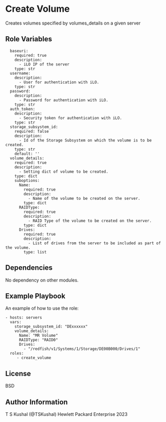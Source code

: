 Create Volume
=========

Creates volumes specified by volumes_details on a given server


Role Variables
--------------
```
  baseuri:
    required: true
    description:
      - iLO IP of the server
    type: str
  username:
    description:
      - User for authentication with iLO.
    type: str
  password:
    description:
      - Password for authentication with iLO.
    type: str
  auth_token:
    description:
      - Security token for authentication with iLO.
    type: str
  storage_subsystem_id:
    required: false
    description:
      - Id of the Storage Subsystem on which the volume is to be created.
    type: str
    default: ''
  volume_details:
    required: true
    description:
      - Setting dict of volume to be created.
    type: dict
    suboptions:
      Name:
        required: true
        description:
          - Name of the volume to be created on the server.
        type: dict
      RAIDType:
        required: true
        description:
          - RAID Type of the volume to be created on the server.
        type: dict
      Drives:
        required: true
        description:
          - List of drives from the server to be included as part of the volume.
        type: list
```    

Dependencies
------------

No dependency on other modules.

Example Playbook
----------------

An example of how to use the role:

``` 
- hosts: servers
  vars:
    storage_subsystem_id: "DExxxxxx"
    volume_details:
      Name: "MR Volume"
      RAIDType: "RAID0"
      Drives:
        - "/redfish/v1/Systems/1/Storage/DE00B000/Drives/1"
  roles:
     - create_volume
```
License
-------

BSD

Author Information
------------------

T S Kushal (@TSKushal) Hewlett Packard Enterprise 2023
